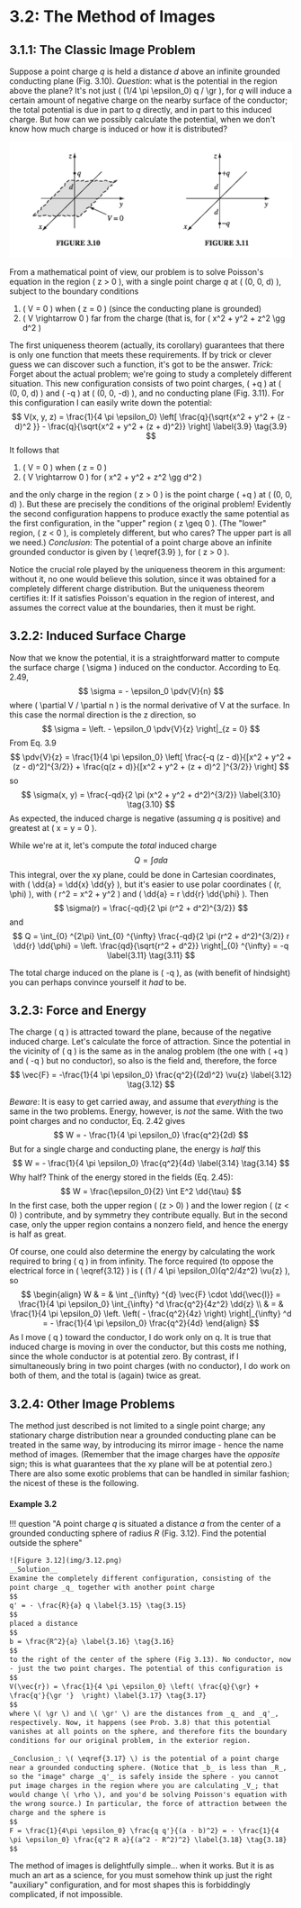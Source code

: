 # 3.2: The Method of Images

## 3.1.1: The Classic Image Problem

Suppose a point charge _q_ is held a distance _d_ above an infinite grounded conducting plane (Fig. 3.10). _Question_: what is the potential in the region above the plane? It's not just \( (1/4 \pi \epsilon_0) q / \gr \), for _q_ will induce a certain amount of negative charge on the nearby surface of the conductor; the total potential is due in part to _q_ directly, and in part to this induced charge. But how can we possibly calculate the potential, when we don't know how much charge is induced or how it is distributed?

![Figure 3.10](img/3.10.png)

From a mathematical point of view, our problem is to solve Poisson's equation in the region \( z > 0 \), with a single point charge _q_ at \( (0, 0, d) \), subject to the boundary conditions

1. \( V = 0 \) when \( z = 0 \) (since the conducting plane is grounded)
2. \( V \rightarrow 0 \) far from the charge (that is, for \( x^2 + y^2 + z^2 \gg d^2 \) 

The first uniqueness theorem (actually, its corollary) guarantees that there is only one function that meets these requirements. If by trick or clever guess we can discover such a function, it's got to be the answer.
_Trick:_ Forget about the actual problem; we're going to study a completely different situation. This new configuration consists of two point charges, \( +q \)  at \( (0, 0, d) \)  and \( -q \)  at \( (0, 0, -d) \), and no conducting plane (Fig. 3.11). For this configuration I can easily write down the potential:
$$
V(x, y, z) = \frac{1}{4 \pi \epsilon_0} \left[ \frac{q}{\sqrt{x^2 + y^2 + (z - d)^2 }} - \frac{q}{\sqrt{x^2 + y^2 + (z + d)^2}} \right] \label{3.9} \tag{3.9}
$$
It follows that

1. \( V = 0 \) when \( z = 0 \) 
2. \( V \rightarrow 0 \) for \( x^2 + y^2 + z^2 \gg d^2 \) 

and the only charge in the region \( z > 0 \) is the point charge \( +q \)  at \( (0, 0, d) \). But these are precisely the conditions of the original problem! Evidently the second configuration happens to produce exactly the same potential as the first configuration, in the "upper" region \( z \geq 0 \). (The "lower" region, \( z < 0 \), is completely different, but who cares? The upper part is all we need.) _Conclusion_: The potential of a point charge above an infinite grounded conductor is given by \( \eqref{3.9} \), for \( z > 0 \).

Notice the crucial role played by the uniqueness theorem in this argument: without it, no one would believe this solution, since it was obtained for a completely different charge distribution. But the uniqueness theorem certifies it: If it satisfies Poisson's equation in the region of interest, and assumes the correct value at the boundaries, then it must be right.

## 3.2.2: Induced Surface Charge

Now that we know the potential, it is a straightforward matter to compute the surface charge \( \sigma \) induced on the conductor. According to Eq. 2.49,
$$
\sigma = - \epsilon_0 \pdv{V}{n}
$$
where \( \partial V / \partial n \) is the normal derivative of V at the surface. In this case the normal direction is the z direction, so
$$
\sigma =  \left. - \epsilon_0 \pdv{V}{z} \right|_{z = 0}
$$
From Eq. 3.9
$$
\pdv{V}{z} = \frac{1}{4 \pi \epsilon_0} \left[ \frac{-q (z - d)}{[x^2 + y^2 + (z - d)^2]^{3/2}} + \frac{q(z + d)}{[x^2 + y^2 + (z + d)^2 ]^{3/2}} \right]
$$
so
$$
\sigma(x, y) = \frac{-qd}{2 \pi (x^2 + y^2 + d^2)^{3/2}} \label{3.10} \tag{3.10} 
$$
As expected, the induced charge is negative (assuming _q_ is positive) and greatest at \( x = y = 0 \).

While we're at it, let's compute the _total_ induced charge
$$
Q = \int \sigma \dd{a}
$$
This integral, over the xy plane, could be done in Cartesian coordinates, with \( \dd{a} = \dd{x} \dd{y} \), but it's easier to use polar coordinates \( (r, \phi) \), with \( r^2 = x^2 + y^2 \) and \( \dd{a} = r \dd{r} \dd{\phi} \). Then
$$
\sigma(r) = \frac{-qd}{2 \pi (r^2 + d^2)^{3/2}} 
$$
and
$$
Q = \int_{0} ^{2\pi} \int_{0} ^{\infty}  \frac{-qd}{2 \pi (r^2 + d^2)^{3/2}} r \dd{r} \dd{\phi} = \left. \frac{qd}{\sqrt{r^2 + d^2}} \right|_{0} ^{\infty} = -q \label{3.11} \tag{3.11}
$$

The total charge induced on the plane is \( -q \), as (with benefit of hindsight) you can perhaps convince yourself it _had_ to be.

## 3.2.3: Force and Energy

The charge \( q \) is attracted toward the plane, because of the negative induced charge. Let's calculate the force of attraction. Since the potential in the vicinity of \( q \) is the same as in the analog problem (the one with \( +q \)  and \( -q \) but no conductor), so also is the field and, therefore, the force
$$
\vec{F} = -\frac{1}{4 \pi \epsilon_0} \frac{q^2}{(2d)^2} \vu{z} \label{3.12} \tag{3.12}
$$

_Beware_: It is easy to get carried away, and assume that _everything_ is the same in the two problems. Energy, however, is _not_ the same. With the two point charges and no conductor, Eq. 2.42 gives
$$
W = - \frac{1}{4 \pi \epsilon_0} \frac{q^2}{2d} 
$$
But for a single charge and conducting plane, the energy is _half_ this
$$
W = - \frac{1}{4 \pi \epsilon_0} \frac{q^2}{4d} \label{3.14} \tag{3.14} 
$$
Why half? Think of the energy stored in the fields (Eq. 2.45):
$$
W = \frac{\epsilon_0}{2} \int E^2 \dd{\tau}
$$
In the first case, both the upper region \( (z > 0) \) and the lower region \( (z < 0) \) contribute, and by symmetry they contribute equally. But in the second case, only the upper region contains a nonzero field, and hence the energy is half as great.

Of course, one could also determine the energy by calculating the work required to bring \( q \) in from infinity. The force required (to oppose the electrical force in \( \eqref{3.12} \) is \( (1 / 4 \pi \epsilon_0)(q^2/4z^2) \vu{z} \), so
$$
\begin{align}
W & = & \int _{\infty} ^{d} \vec{F} \cdot \dd{\vec{l}} = \frac{1}{4 \pi \epsilon_0} \int_{\infty} ^d \frac{q^2}{4z^2} \dd{z} \\
 & = & \frac{1}{4 \pi \epsilon_0} \left. \left( - \frac{q^2}{4z}  \right) \right|_{\infty} ^d = - \frac{1}{4 \pi \epsilon_0} \frac{q^2}{4d} 
\end{align}
$$ 
As I move \( q \) toward the conductor, I do work only on q. It is true that induced charge is moving in over the conductor, but this costs me nothing, since the whole conductor is at potential zero. By contrast, if I simultaneously bring in two point charges (with no conductor), I do work on both of them, and the total is (again) twice as great.

## 3.2.4: Other Image Problems

The method just described is not limited to a single point charge; any stationary charge distribution near a grounded conducting plane can be treated in the same way, by introducing its mirror image - hence the name method of images. (Remember that the image charges have the _opposite_ sign; this is what guarantees that the xy plane will be at potential zero.) There are also some exotic problems that can be handled in similar fashion; the nicest of these is the following.

#### Example 3.2

!!! question "A point charge _q_ is situated a distance _a_ from the center of a grounded conducting sphere of radius _R_ (Fig. 3.12). Find the potential outside the sphere"

    ![Figure 3.12](img/3.12.png)
    __Solution__
    Examine the completely different configuration, consisting of the point charge _q_ together with another point charge
    $$
    q' = - \frac{R}{a} q \label{3.15} \tag{3.15}
    $$
    placed a distance
    $$
    b = \frac{R^2}{a} \label{3.16} \tag{3.16}
    $$
    to the right of the center of the sphere (Fig 3.13). No conductor, now - just the two point charges. The potential of this configuration is
    $$
    V(\vec{r}) = \frac{1}{4 \pi \epsilon_0} \left( \frac{q}{\gr} + \frac{q'}{\gr '}  \right) \label{3.17} \tag{3.17}
    $$
    where \( \gr \) and \( \gr' \) are the distances from _q_ and _q'_, respectively. Now, it happens (see Prob. 3.8) that this potential vanishes at all points on the sphere, and therefore fits the boundary conditions for our original problem, in the exterior region.

    _Conclusion_: \( \eqref{3.17} \) is the potential of a point charge near a grounded conducting sphere. (Notice that _b_ is less than _R_, so the "image" charge _q'_ is safely inside the sphere - you cannot put image charges in the region where you are calculating _V_; that would change \( \rho \), and you'd be solving Poisson's equation with the wrong source.) In particular, the force of attraction between the charge and the sphere is
    $$
    F = \frac{1}{4\pi \epsilon_0} \frac{q q'}{(a - b)^2} = - \frac{1}{4 \pi \epsilon_0} \frac{q^2 R a}{(a^2 - R^2)^2} \label{3.18} \tag{3.18}  
    $$

The method of images is delightfully simple... when it works. But it is as much an art as a science, for you must somehow think up just the right "auxiliary" configuration, and for most shapes this is forbiddingly complicated, if not impossible.

